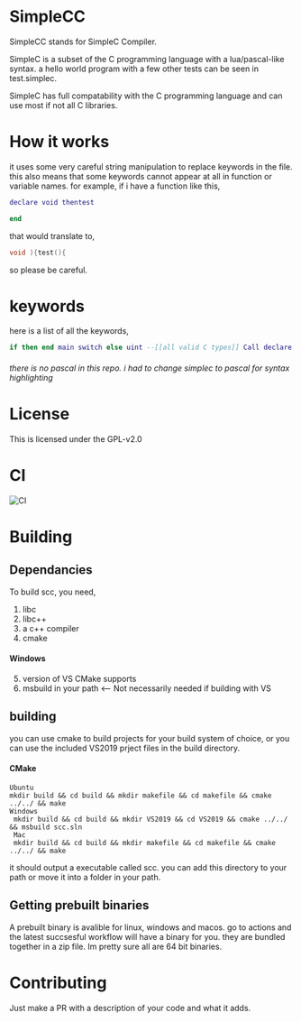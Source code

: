 # SimpleCC

SimpleCC stands for SimpleC Compiler.

SimpleC is a subset of the C programming language with a lua/pascal-like syntax. 
a hello world program with a few other tests can be seen in test.simplec. 

SimpleC has full compatability with the C programming language and can use most if not all C libraries. 

# How it works

it uses some very careful string manipulation to replace keywords in the file. 
this also means that some keywords cannot appear at all in function or variable names.
for example, 
if i have a function like this,
```lua
declare void thentest

end
```
that would translate to,
```c
void ){test(){
```
so please be careful.

# keywords
here is a list of all the keywords,

```lua
if then end main switch else uint --[[all valid C types]] Call declare --[[Any thing not listed here is the same way you do it in C]]
```
###### there is no pascal in this repo. i had to change simplec to pascal for syntax highlighting


# License
This is licensed under the GPL-v2.0


# CI 
![CI](https://github.com/WholesomeIsland/SimpleCC/workflows/CI/badge.svg)

# Building
## Dependancies
To build scc, you need,
1. libc
2. libc++
3. a c++ compiler
4. cmake 
#### Windows
5. version of VS CMake supports
6. msbuild in your path <-- Not necessarily needed if building with VS
## building

you can use cmake to build projects for your build system of choice, or you can use the included VS2019 prject files in the build directory.
#### CMake
```
Ubuntu
mkdir build && cd build && mkdir makefile && cd makefile && cmake ../../ && make
Windows
 mkdir build && cd build && mkdir VS2019 && cd VS2019 && cmake ../../ && msbuild scc.sln
 Mac
 mkdir build && cd build && mkdir makefile && cd makefile && cmake ../../ && make
```
it should output a executable called scc. you can add this directory to your path or move it into a folder in your path.

## Getting prebuilt binaries
A prebuilt binary is avalible for linux, windows and macos. go to actions and the latest succsesful workflow will have a binary for you. they are bundled together in a zip file.
Im pretty sure all are 64 bit binaries.
# Contributing
Just make a PR with a description of your code and what it adds. 
